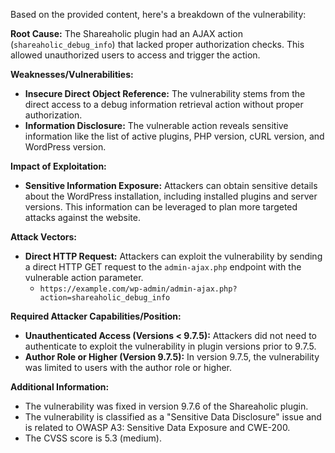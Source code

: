 Based on the provided content, here's a breakdown of the vulnerability:

**Root Cause:**
The Shareaholic plugin had an AJAX action (`shareaholic_debug_info`) that lacked proper authorization checks. This allowed unauthorized users to access and trigger the action.

**Weaknesses/Vulnerabilities:**
- **Insecure Direct Object Reference:** The vulnerability stems from the direct access to a debug information retrieval action without proper authorization.
- **Information Disclosure:** The vulnerable action reveals sensitive information like the list of active plugins, PHP version, cURL version, and WordPress version.

**Impact of Exploitation:**
- **Sensitive Information Exposure:** Attackers can obtain sensitive details about the WordPress installation, including installed plugins and server versions. This information can be leveraged to plan more targeted attacks against the website.

**Attack Vectors:**
- **Direct HTTP Request:** Attackers can exploit the vulnerability by sending a direct HTTP GET request to the `admin-ajax.php` endpoint with the vulnerable action parameter.
  - `https://example.com/wp-admin/admin-ajax.php?action=shareaholic_debug_info`

**Required Attacker Capabilities/Position:**
- **Unauthenticated Access (Versions < 9.7.5):** Attackers did not need to authenticate to exploit the vulnerability in plugin versions prior to 9.7.5.
- **Author Role or Higher (Version 9.7.5):** In version 9.7.5, the vulnerability was limited to users with the author role or higher.

**Additional Information:**
- The vulnerability was fixed in version 9.7.6 of the Shareaholic plugin.
- The vulnerability is classified as a "Sensitive Data Disclosure" issue and is related to OWASP A3: Sensitive Data Exposure and CWE-200.
- The CVSS score is 5.3 (medium).